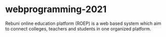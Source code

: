 # webprogramming-2021
Rebuni online education platform (ROEP) is a web based system which aim to connect colleges, teachers and students in one organized platform.
